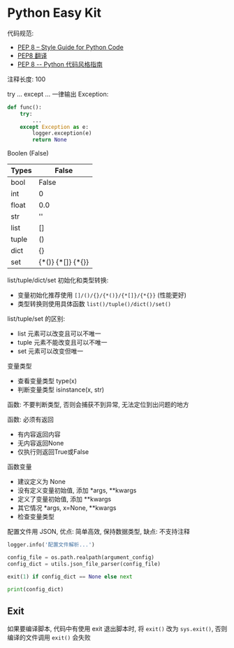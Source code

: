 # Python Easy Kit

代码规范:

- [PEP 8 – Style Guide for Python Code](https://peps.python.org/pep-0008/)
- [PEP8 翻译](https://www.jianshu.com/p/78d76f85bd82)
- [PEP 8 -- Python 代码风格指南](https://github.com/kernellmd/Knowledge/blob/master/Translation/PEP%208%20%E4%B8%AD%E6%96%87%E7%BF%BB%E8%AF%91.md)

注释长度: 100

try ... except ... 一律输出 Exception:

```py
def func():
    try:
        ...
    except Exception as e:
        logger.exception(e)
        return None
```

Boolen (False)

| Types | False |
| ---   | ---   |
| bool  | False |
| int   | 0     |
| float | 0.0   |
| str   | ''    |
| list  | []    |
| tuple | ()    |
| dict  | {}    |
| set   | {\*()} {\*[]} {\*{}} |

list/tuple/dict/set 初始化和类型转换:

- 变量初始化推荐使用 `[]/()/{}/{*()}/{*[]}/{*{}}` (性能更好)
- 类型转换则使用具体函数 `list()/tuple()/dict()/set()`

list/tuple/set 的区别:

- list 元素可以改变且可以不唯一
- tuple 元素不能改变且可以不唯一
- set 元素可以改变但唯一

变量类型

- 查看变量类型 type(x)
- 判断变量类型 isinstance(x, str)

函数: 不要判断类型, 否则会捕获不到异常, 无法定位到出问题的地方

函数: 必须有返回

- 有内容返回内容
- 无内容返回None
- 仅执行则返回True或False

函数变量

- 建议定义为 None
- 没有定义变量初始值, 添加 *args, **kwargs
- 定义了变量初始值, 添加 **kwargs
- 其它情况 *args, x=None, **kwargs
- 检查变量类型

配置文件用 JSON, 优点: 简单高效, 保持数据类型, 缺点: 不支持注释

```py
logger.info('配置文件解析...')

config_file = os.path.realpath(argument_config)
config_dict = utils.json_file_parser(config_file)

exit(1) if config_dict == None else next

print(config_dict)
```

## Exit

如果要编译脚本, 代码中有使用 exit 退出脚本时, 将 `exit()` 改为 `sys.exit()`, 否则编译的文件调用 `exit()` 会失败
